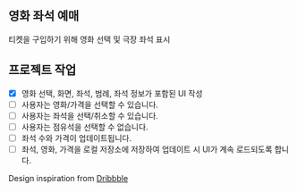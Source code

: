 ## 영화 좌석 예매

티켓을 구입하기 위해 영화 선택 및 극장 좌석 표시

## 프로젝트 작업

- [x] 영화 선택, 화면, 좌석, 범례, 좌석 정보가 포함된 UI 작성
- [ ] 사용자는 영화/가격을 선택할 수 있습니다.
- [ ] 사용자는 좌석을 선택/취소할 수 있습니다.
- [ ] 사용자는 점유석을 선택할 수 없습니다.
- [ ] 좌석 수와 가격이 업데이트됩니다.
- [ ] 좌석, 영화, 가격을 로컬 저장소에 저장하여 업데이트 시 UI가 계속 로드되도록 합니다.

Design inspiration from [Dribbble](https://dribbble.com/shots/3628370-Movie-Seat-Booking)
